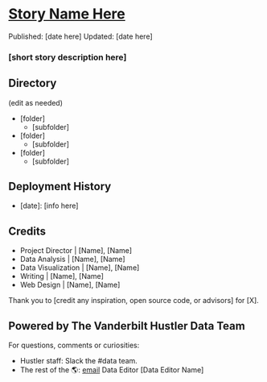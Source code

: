 # [Story Name Here](url)
Published: [date here]
Updated: [date here]
### [short story description here]

## Directory 
(edit as needed)
- [folder]
  - [subfolder]
- [folder]
  - [subfolder]
- [folder]
  - [subfolder]
 
## Deployment History
- [date]: [info here]

## Credits
- Project Director | [Name], [Name]
- Data Analysis | [Name], [Name]
- Data Visualization | [Name], [Name]
- Writing | [Name], [Name]
- Web Design | [Name], [Name]

Thank you to [credit any inspiration, open source code, or advisors] for [X].

## Powered by The Vanderbilt Hustler Data Team
For questions, comments or curiosities: 
- Hustler staff: Slack the #data team. 
- The rest of the 🌎: [email](url) Data Editor [Data Editor Name]
